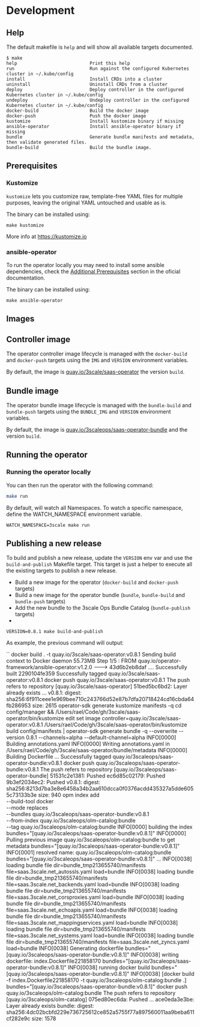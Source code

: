 # Development

## Help

The default makefile is `help` and will show all available targets documented.

```
$ make
help                           Print this help
run                            Run against the configured Kubernetes cluster in ~/.kube/config
install                        Install CRDs into a cluster
uninstall                      Uninstall CRDs from a cluster
deploy                         Deploy controller in the configured Kubernetes cluster in ~/.kube/config
undeploy                       Undeploy controller in the configured Kubernetes cluster in ~/.kube/config
docker-build                   Build the docker image
docker-push                    Push the docker image
kustomize                      Install kustomize binary if missing
ansible-operator               Install ansible-operator binary if missing
bundle                         Generate bundle manifests and metadata, then validate generated files.
bundle-build                   Build the bundle image.
```

## Prerequisites

### Kustomize

`kustomize` lets you customize raw, template-free YAML files for multiple purposes,
leaving the original YAML untouched and usable as is.

The binary can be installed using:

```
make kustomize
```

More info at https://kustomize.io

### ansible-operator

To run the operator locally you may need to install some ansible dependencies,
check the [Additional Prerequisites](https://sdk.operatorframework.io/docs/building-operators/ansible/installation/#additional-prerequisites)
section in the oficial documentation.

The binary can be installed using:

```
make ansible-operator
```

## Images

## Controller image

The operator controller image lifecycle is managed with the `docker-build` and `docker-push`
targets using the `IMG` and `VERSION` environment variables.

By default, the image is [quay.io/3scale/saas-operator](https://quay.io/3scale/saas-operator) the version `build`.

## Bundle image

The operator bundle image lifecycle is managed with the `bundle-build` and `bundle-push`
targets using the `BUNDLE_IMG` and `VERSION` environment variables.

By default, the image is [quay.io/3scaleops/saas-operator-bundle](https://quay.io/3scaleops/saas-operator-bundle) and the version `build`.

## Running the operator

### Running the operator locally

You can then run the operator with the following command:

```bash
make run
```

By default, will watch all Namespaces. To watch a specific namespace,
define the WATCH_NAMESPACE environment variable.

```
WATCH_NAMESPACE=3scale make run
```

## Publishing a new release

To build and publish a new release, update the `VERSION` env var and use the
`build-and-publish` Makefile target. This target is just a helper to execute
all the existing targets to publish a new release.

- Build a new image for the operator (`docker-build` and `docker-push` targets)
- Build a new image for the operator bundle (`bundle`, `bundle-build` and `bundle-push` targets)
- Add the new bundle to the 3scale Ops Bundle Catalog (`bundle-publish` targets)
-
```
VERSION=0.8.1 make build-and-publish
```

As example, the previous command will output:

``
docker build . -t quay.io/3scale/saas-operator:v0.8.1
Sending build context to Docker daemon  55.73MB
Step 1/5 : FROM quay.io/operator-framework/ansible-operator:v1.2.0
 ---> 43d6b2eb8daf
 ....
Successfully built 2290104fe359
Successfully tagged quay.io/3scale/saas-operator:v0.8.1
docker push quay.io/3scale/saas-operator:v0.8.1
The push refers to repository [quay.io/3scale/saas-operator]
51bed5bc6bd2: Layer already exists
...
v0.8.1: digest: sha256:6f911ceee1e969bee710c243766d52e87b7dfa20718424cd16cbda64fb286953 size: 2615
operator-sdk generate kustomize manifests -q
cd config/manager && /Users/rael/Code/gh/3scale/saas-operator/bin/kustomize edit set image controller=quay.io/3scale/saas-operator:v0.8.1
/Users/rael/Code/gh/3scale/saas-operator/bin/kustomize build config/manifests | operator-sdk generate bundle -q --overwrite --version 0.8.1 --channels=alpha --default-channel=alpha
INFO[0000] Building annotations.yaml
INFO[0000] Writing annotations.yaml in /Users/rael/Code/gh/3scale/saas-operator/bundle/metadata
INFO[0000] Building Dockerfile
...
Successfully tagged quay.io/3scaleops/saas-operator-bundle:v0.8.1
docker push quay.io/3scaleops/saas-operator-bundle:v0.8.1
The push refers to repository [quay.io/3scaleops/saas-operator-bundle]
51531c2e1381: Pushed
ec6d85c02179: Pushed
9b3ef2034ec2: Pushed
v0.8.1: digest: sha256:8213d7ba3e8e6458a34b2aa610dcca0f0376acdd435327a5dde6055c73133b3e size: 940
opm index add \
                --build-tool docker \
                --mode replaces \
                --bundles quay.io/3scaleops/saas-operator-bundle:v0.8.1 \
                --from-index quay.io/3scaleops/olm-catalog:bundle \
                --tag quay.io/3scaleops/olm-catalog:bundle
INFO[0000] building the index                            bundles="[quay.io/3scaleops/saas-operator-bundle:v0.8.1]"
INFO[0000] Pulling previous image quay.io/3scaleops/olm-catalog:bundle to get metadata  bundles="[quay.io/3scaleops/saas-operator-bundle:v0.8.1]"
INFO[0001] resolved name: quay.io/3scaleops/olm-catalog:bundle  bundles="[quay.io/3scaleops/saas-operator-bundle:v0.8.1]"
...
INFO[0038] loading bundle file                           dir=bundle_tmp213655740/manifests file=saas.3scale.net_autossls.yaml load=bundle
INFO[0038] loading bundle file                           dir=bundle_tmp213655740/manifests file=saas.3scale.net_backends.yaml load=bundle
INFO[0038] loading bundle file                           dir=bundle_tmp213655740/manifests file=saas.3scale.net_corsproxies.yaml load=bundle
INFO[0038] loading bundle file                           dir=bundle_tmp213655740/manifests file=saas.3scale.net_echoapis.yaml load=bundle
INFO[0038] loading bundle file                           dir=bundle_tmp213655740/manifests file=saas.3scale.net_mappingservices.yaml load=bundle
INFO[0038] loading bundle file                           dir=bundle_tmp213655740/manifests file=saas.3scale.net_systems.yaml load=bundle
INFO[0038] loading bundle file                           dir=bundle_tmp213655740/manifests file=saas.3scale.net_zyncs.yaml load=bundle
INFO[0038] Generating dockerfile                         bundles="[quay.io/3scaleops/saas-operator-bundle:v0.8.1]"
INFO[0038] writing dockerfile: index.Dockerfile221858170  bundles="[quay.io/3scaleops/saas-operator-bundle:v0.8.1]"
INFO[0038] running docker build                          bundles="[quay.io/3scaleops/saas-operator-bundle:v0.8.1]"
INFO[0038] [docker build -f index.Dockerfile221858170 -t quay.io/3scaleops/olm-catalog:bundle .]  bundles="[quay.io/3scaleops/saas-operator-bundle:v0.8.1]"
docker push quay.io/3scaleops/olm-catalog:bundle
The push refers to repository [quay.io/3scaleops/olm-catalog]
075ed80ec6da: Pushed
...
ace0eda3e3be: Layer already exists
bundle: digest: sha256:4dc02bcbfd229e736725612ce852a5755f77a897560011aa9beba611cf282e9c size: 1578
```
